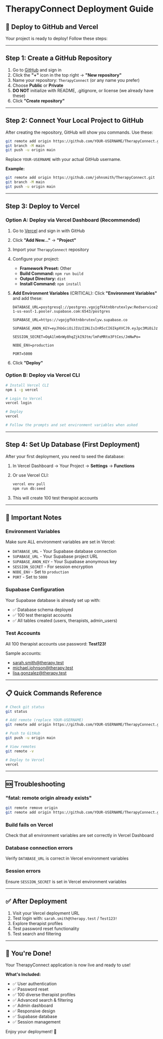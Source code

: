 # TherapyConnect Deployment Guide

## 🚀 Deploy to GitHub and Vercel

Your project is ready to deploy! Follow these steps:

---

## Step 1: Create a GitHub Repository

1. Go to [GitHub](https://github.com) and sign in
2. Click the **"+"** icon in the top right → **"New repository"**
3. Name your repository: `TherapyConnect` (or any name you prefer)
4. Choose **Public** or **Private**
5. **DO NOT** initialize with README, .gitignore, or license (we already have these)
6. Click **"Create repository"**

---

## Step 2: Connect Your Local Project to GitHub

After creating the repository, GitHub will show you commands. Use these:

```bash
git remote add origin https://github.com/YOUR-USERNAME/TherapyConnect.git
git branch -M main
git push -u origin main
```

Replace `YOUR-USERNAME` with your actual GitHub username.

**Example:**
```bash
git remote add origin https://github.com/johnsmith/TherapyConnect.git
git branch -M main
git push -u origin main
```

---

## Step 3: Deploy to Vercel

### Option A: Deploy via Vercel Dashboard (Recommended)

1. Go to [Vercel](https://vercel.com) and sign in with GitHub
2. Click **"Add New..."** → **"Project"**
3. Import your `TherapyConnect` repository
4. Configure your project:
   - **Framework Preset:** Other
   - **Build Command:** `npm run build`
   - **Output Directory:** `dist`
   - **Install Command:** `npm install`

5. **Add Environment Variables** (CRITICAL):
   Click **"Environment Variables"** and add these:

   ```
   DATABASE_URL=postgresql://postgres.vgojgfkktnbbrutexlyw:Redservice2022!@aws-1-us-east-1.pooler.supabase.com:6543/postgres

   SUPABASE_URL=https://vgojgfkktnbbrutexlyw.supabase.co

   SUPABASE_ANON_KEY=eyJhbGciOiJIUzI1NiIsInR5cCI6IkpXVCJ9.eyJpc3MiOiJzdXBhYmFzZSIsInJlZiI6InZnb2pnZmtrdG5iYnJ1dGV4bHl3Iiwicm9sZSI6ImFub24iLCJpYXQiOjE3NjA3MjIyMTEsImV4cCI6MjA3NjI5ODIxMX0.rFQcECGm0O84urDR0jzJYHgDg9PzTdslhWWct2OpizY

   SESSION_SECRET=OqA1lm6nWy8hqZjkI9Jtm/lmFeMRto3FtCes/JmNwPo=

   NODE_ENV=production

   PORT=5000
   ```

6. Click **"Deploy"**

### Option B: Deploy via Vercel CLI

```bash
# Install Vercel CLI
npm i -g vercel

# Login to Vercel
vercel login

# Deploy
vercel

# Follow the prompts and set environment variables when asked
```

---

## Step 4: Set Up Database (First Deployment)

After your first deployment, you need to seed the database:

1. In Vercel Dashboard → Your Project → **Settings** → **Functions**
2. Or use Vercel CLI:
   ```bash
   vercel env pull
   npm run db:seed
   ```

3. This will create 100 test therapist accounts

---

## 🔑 Important Notes

### Environment Variables
Make sure ALL environment variables are set in Vercel:
- `DATABASE_URL` - Your Supabase database connection
- `SUPABASE_URL` - Your Supabase project URL
- `SUPABASE_ANON_KEY` - Your Supabase anonymous key
- `SESSION_SECRET` - For session encryption
- `NODE_ENV` - Set to `production`
- `PORT` - Set to `5000`

### Supabase Configuration
Your Supabase database is already set up with:
- ✅ Database schema deployed
- ✅ 100 test therapist accounts
- ✅ All tables created (users, therapists, admin_users)

### Test Accounts
All 100 therapist accounts use password: **Test123!**

Sample accounts:
- sarah.smith@therapy.test
- michael.johnson@therapy.test
- lisa.gonzalez@therapy.test

---

## 📋 Quick Commands Reference

```bash
# Check git status
git status

# Add remote (replace YOUR-USERNAME)
git remote add origin https://github.com/YOUR-USERNAME/TherapyConnect.git

# Push to GitHub
git push -u origin main

# View remotes
git remote -v

# Deploy to Vercel
vercel
```

---

## 🆘 Troubleshooting

### "fatal: remote origin already exists"
```bash
git remote remove origin
git remote add origin https://github.com/YOUR-USERNAME/TherapyConnect.git
```

### Build fails on Vercel
Check that all environment variables are set correctly in Vercel Dashboard

### Database connection errors
Verify `DATABASE_URL` is correct in Vercel environment variables

### Session errors
Ensure `SESSION_SECRET` is set in Vercel environment variables

---

## ✅ After Deployment

1. Visit your Vercel deployment URL
2. Test login with: `sarah.smith@therapy.test` / `Test123!`
3. Explore therapist profiles
4. Test password reset functionality
5. Test search and filtering

---

## 🎉 You're Done!

Your TherapyConnect application is now live and ready to use!

**What's Included:**
- ✅ User authentication
- ✅ Password reset
- ✅ 100 diverse therapist profiles
- ✅ Advanced search & filtering
- ✅ Admin dashboard
- ✅ Responsive design
- ✅ Supabase database
- ✅ Session management

Enjoy your deployment! 🚀
